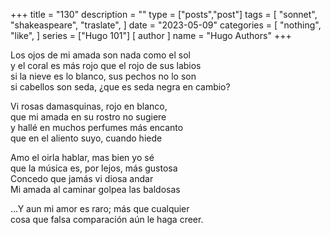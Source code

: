+++
title = "130"
description = ""
type = ["posts","post"]
tags = [
    "sonnet",
    "shakeaspeare",
    "traslate",
       ]
date = "2023-05-09"
categories = [
    "nothing",
    "like",
]
series = ["Hugo 101"]
[ author ]
  name = "Hugo Authors"
+++

Los ojos de mi amada son nada como el sol  
y el coral es más rojo que el rojo de sus labios    
si la nieve es lo blanco, sus pechos no lo son    
si cabellos son seda, ¿que es seda negra en cambio?

Vi rosas damasquinas, rojo en blanco,   
que mi amada en su rostro no sugiere    
y hallé en muchos perfumes más encanto    
que en el aliento suyo, cuando hiede    

Amo el oirla hablar, mas bien yo sé   
que la música es, por lejos, más gustosa    
Concedo que jamás vi diosa andar    
Mi amada al caminar golpea las baldosas   

…Y aun mi amor es raro; más que cualquier    
cosa que falsa comparación aún le haga creer.   
